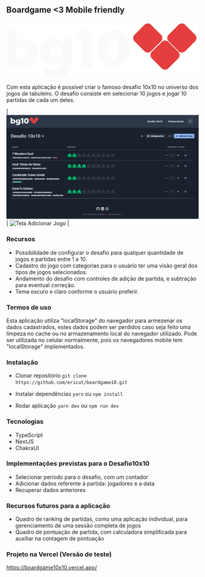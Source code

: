 ## Boardgame <3 Mobile friendly

![BG<3](https://github.com/ericut/boardgame10/blob/main/.doc/imgs/00-logo.svg)

Com esta aplicação é possível criar o famoso desafio 10x10 no universo dos jogos de tabuleiro.
O desafio consiste em selecionar 10 jogos e jogar 10 partidas de cada um deles.

| ![Tela Inicial](https://github.com/ericut/boardgame10/blob/main/.doc/imgs/01-tela-inicial.png) | ![Tela Adicionar Jogo](https://github.com/ericut/boardgame10/blob/main/.doc/imgs/02-tela-inicial.png) |

### Recursos

- Possibilidade de configurar o desafio para qualquer quantidade de jogos e partidas entre 1 a 10.
- Cadastro do jogo com categorias para o usuário ter uma visão geral dos tipos de jogos selecionados.
- Andamento do desafio com controles de adição de partida, e subtração para eventual correção.
- Tema escuro e claro conforme o usuário preferir.

### Termos de uso

Esta aplicação utiliza "localStorage" do navegador para armezenar os dados cadastrados, estes dados podem ser perdidos caso seja feito uma limpeza no cache ou no armazenamento local do navegador utilizado.
Pode ser utilizada no celular normalmente, pois os navegadores mobile tem "localStorage" implementados.

### Instalação

- Clonar repositório
  `git clone https://github.com/ericut/boardgame10.git`

- Instalar dependências
  `yarn` ou `npm install`

- Rodar aplicação
  `yarn dev` ou `npm run dev`

### Tecnologias

- TypeScript
- NextJS
- ChakraUI

### Implementações previstas para o Desafio10x10

- Selecionar período para o desafio, com um contador
- Adicionar dados referente à partida: jogadores e a data
- Recuperar dados anteriores

### Recursos futuros para a aplicação

- Quadro de ranking de partidas, como uma aplicação individual, para gerenciamento de uma sessão completa de jogos
- Quadro de pontuação de partida, com calculadora simplificada para auxiliar na contagem de pontuação

### Projeto na Vercel (Versão de teste)

https://boardgame10x10.vercel.app/
